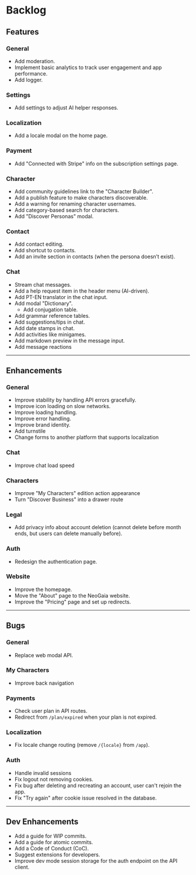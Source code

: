 # Backlog

Features
---

### General
- Add moderation.
- Implement basic analytics to track user engagement and app performance.
- Add logger.

### Settings
- Add settings to adjust AI helper responses.

### Localization
- Add a locale modal on the home page.

### Payment
- Add "Connected with Stripe" info on the subscription settings page.

### Character
- Add community guidelines link to the "Character Builder".
- Add a publish feature to make characters discoverable.
- Add a warning for renaming character usernames.
- Add category-based search for characters.
- Add "Discover Personas" modal.

### Contact
- Add contact editing.
- Add shortcut to contacts.
- Add an invite section in contacts (when the persona doesn’t exist).

### Chat
- Stream chat messages.
- Add a help request item in the header menu (AI-driven).
- Add PT-EN translator in the chat input.
- Add modal "Dictionary".
  - Add conjugation table.
- Add grammar reference tables.
- Add suggestions/tips in chat.
- Add date stamps in chat.
- Add activities like minigames.
- Add markdown preview in the message input.
- Add message reactions

---
Enhancements
---

### General
- Improve stability by handling API errors gracefully.
- Improve icon loading on slow networks.
- Improve loading handling.
- Improve error handling.
- Improve brand identity.
- Add turnstile
- Change forms to another platform that supports localization

### Chat
- Improve chat load speed

### Characters
- Improve "My Characters" edition action appearance
- Turn "Discover Business" into a drawer route

### Legal
- Add privacy info about account deletion (cannot delete before month ends, but users can delete manually before).

### Auth
- Redesign the authentication page.

### Website
- Improve the homepage.
- Move the "About" page to the NeoGaia website.
- Improve the "Pricing" page and set up redirects.

---
Bugs
---

### General
- Replace web modal API.

### My Characters
- Improve back navigation

### Payments
- Check user plan in API routes.
- Redirect from `/plan/expired` when your plan is not expired.

### Localization
- Fix locale change routing (remove `/{locale}` from `/app`).

### Auth
- Handle invalid sessions
- Fix logout not removing cookies.
- Fix bug after deleting and recreating an account, user can't rejoin the app.
- Fix "Try again" after cookie issue resolved in the database.

---
Dev Enhancements
---

- Add a guide for WIP commits.
- Add a guide for atomic commits.
- Add a Code of Conduct (CoC).
- Suggest extensions for developers.
- Improve dev mode session storage for the auth endpoint on the API client.
